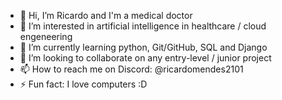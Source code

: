 - 👋 Hi, I’m Ricardo and I'm a medical doctor
- 👀 I’m interested in artificial intelligence in healthcare / cloud engeneering
- 🌱 I’m currently learning python, Git/GitHub, SQL and Django
- 💞️ I’m looking to collaborate on any entry-level / junior project
- 📫 How to reach me on Discord: @ricardomendes2101
- ⚡ Fun fact: I love computers :D

<!---
ricky21brg/ricky21brg is a ✨ special ✨ repository because its `README.md` (this file) appears on your GitHub profile.
You can click the Preview link to take a look at your changes.
--->
